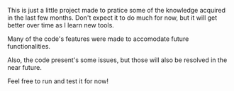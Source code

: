 
This is just a little project made to pratice some of the knowledge acquired in the last few months. Don't expect it to do much for now, but it will get better over time as I learn new tools.

Many of the code's features were made to accomodate future functionalities.

Also, the code present's some issues, but those will also be resolved in the near future.

Feel free to run and test it for now!
